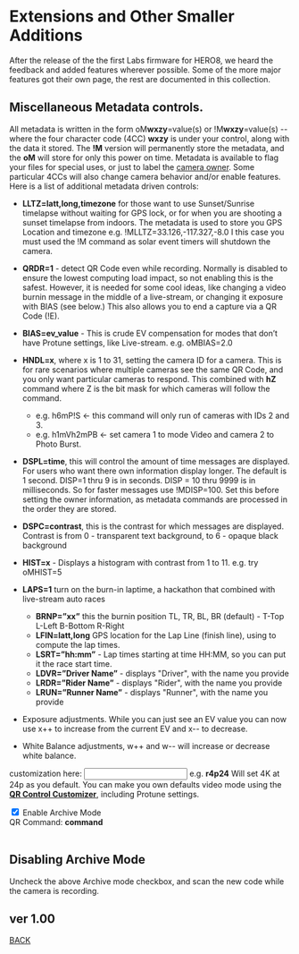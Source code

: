 <script src="../../jquery.min.js"></script>
<script src="../../qrcodeborder.js"></script>
<style>
        #qrcode{
            width: 100%;
        }
        div{
            width: 100%;
            display: inline-block;
        }
</style>

# Extensions and Other Smaller Additions

After the release of the the first Labs firmware for HERO8, we heard the feedback and added features wherever possible. Some of the more major features got their own page, the rest are documented in this collection.

## Miscellaneous Metadata controls. 

All metadata is written in the form oM**wxzy**=value(s) or !M**wxzy**=value(s) -- where the four character code (4CC) **wxzy** is under your control, along with the data it stored. The **!M** version will permanently store the metadata, and the **oM** will store for only this power on time.  Metadata is available to flag your files for special uses, or just to label the [camera owner](./owner). Some particular 4CCs will also change camera behavior and/or enable features. Here is a list of additional metadata driven controls: 

- **LLTZ=latt,long,timezone** for those want to use Sunset/Sunrise timelapse without waiting for GPS lock, or for when you are shooting a sunset timelapse from indoors.  The metadata is used to store you GPS Location and timezone e.g. !MLLTZ=33.126,-117.327,-8.0  I this case you must used the !M command as solar event timers will shutdown the camera.
- **QRDR=1** - detect QR Code even while recording.  Normally is disabled to ensure the lowest computing load impact, so not enabling this is the safest. However, it is needed for some cool ideas, like changing a video burnin message in the middle of a live-stream, or changing it exposure with BIAS (see below.) This also allows you to end a capture via a QR Code (!E).
- **BIAS=ev_value** - This is crude EV compensation for modes that don’t have Protune settings, like Live-stream. e.g. oMBIAS=2.0 
- **HNDL=x**, where x is 1 to 31, setting the camera ID for a camera. This is for rare scenarios where multiple cameras see the same QR Code, and you only want particular cameras to respond. This combined with **hZ** command where Z is the bit mask for which cameras will follow the command.
	- e.g.   h6mP!S  ← this command will only run of cameras with IDs 2 and 3.
    - e.g.   h1mVh2mPB ← set camera 1 to mode Video and camera 2 to Photo Burst.
- **DSPL=time**, this will control the amount of time messages are displayed. For users who want there own information display longer. The default is 1 second.  DISP=1 thru 9 is in seconds.  DISP = 10 thru 9999 is in milliseconds.  So for faster messages use !MDISP=100. Set this before setting the owner information, as metadata commands are processed in the order they are stored. 
- **DSPC=contrast**, this is the contrast for which messages are displayed.  Contrast is from 0 - transparent text background, to 6 - opaque black background
- **HIST=x** - Displays a histogram with contrast from 1 to 11. e.g. try oMHIST=5
- **LAPS=1** turn on the burn-in laptime, a hackathon that combined with live-stream auto races
	- **BRNP=”xx”**  this the burnin position TL, TR, BL, BR (default) - T-Top L-Left B-Bottom R-Right
	- **LFIN=latt,long** GPS location for the Lap Line (finish line), using to compute the lap times.
	- **LSRT=”hh:mm”** - Lap times starting at time HH:MM, so you can put it the race start time.
	- **LDVR=”Driver Name”** - displays "Driver", with the name you provide
	- **LRDR=”Rider Name”** - displays "Rider", with the name you provide
	- **LRUN=”Runner Name”** - displays "Runner", with the name you provide
        
- Exposure adjustments.  While you can just see an EV value you can now use x++ to increase from the current EV and x-- to decrease.


- White Balance adjustments, w++ and w-- will increase or decrease white balance.


customization here: <input type="text" id="addcmd" value="">  e.g. **r4p24** Will set 4K at 24p as you default. You can make you own defaults video mode using the [**QR Control Customizer**](../custom), including Protune settings.

<input type="checkbox" id="arch" name="arch" checked> 
<label for="arch">Enable Archive Mode</label><br>
<center>
<div id="qrcode"></div>
<br>
</center>
QR Command: <b id="qrtext">command</b><br>

<br> 
        
## Disabling Archive Mode

Uncheck the above Archive mode checkbox, and scan the new code while the camera is recording.
		
		
## ver 1.00
[BACK](..)

<script>
var once = true;
var qrcode;
var cmd1 = "";
var cmd2 = "";
var lasttimecmd = "";
var changed = true;

function makeQR() 
{	
  if(once === true)
  {
    qrcode = new QRCode(document.getElementById("qrcode"), 
    {
      text : "!MSYNC=1",
      width : 360,
      height : 360,
      correctLevel : QRCode.CorrectLevel.M
    });
    once = false;
  }
}

function timeLoop()
{
	cmd1 = "!E";
	cmd2 = "!MARCH=0\"Archive Mode\\nDisabled\\nShutting-down\"!O";
	if(document.getElementById("arch") !== null)
	{
		if(document.getElementById("arch").checked === true)
		{
			if(document.getElementById("addcmd") !== null)
			{
				cmd1 = cmd1 + "mVdVq1" + document.getElementById("addcmd").value;
			}
			cmd2 = "!MARCH=1\"Archive Mode\\nEnabled\\nShutting-down\"!O";
		}
	}
	
	cmd1 = cmd1 + cmd2;
	
	qrcode.clear(); 
	qrcode.makeCode(cmd1);

	if(cmd1 != lasttimecmd)
	{
		changed = true;
		lasttimecmd = cmd1;
	}

	if(changed === true)
	{
		document.getElementById("qrtext").innerHTML = cmd1;
		changed = false;
	}

	var t = setTimeout(timeLoop, 50);
}

function myReloadFunction() {
  location.reload();
}

makeQR();
timeLoop();

</script>
